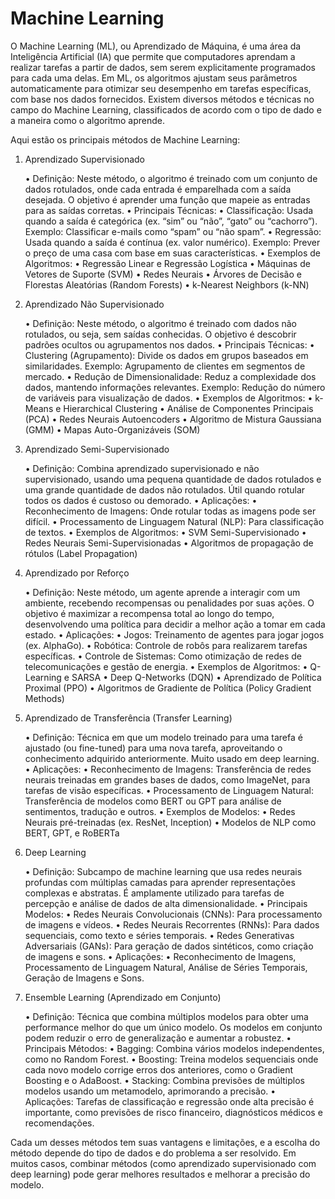 # Machine Learning

O Machine Learning (ML), ou Aprendizado de Máquina, é uma área da Inteligência Artificial (IA) que permite que computadores aprendam a realizar tarefas a partir de dados, sem serem explicitamente programados para cada uma delas. Em ML, os algoritmos ajustam seus parâmetros automaticamente para otimizar seu desempenho em tarefas específicas, com base nos dados fornecidos. Existem diversos métodos e técnicas no campo do Machine Learning, classificados de acordo com o tipo de dado e a maneira como o algoritmo aprende.

Aqui estão os principais métodos de Machine Learning:

1. Aprendizado Supervisionado

	•	Definição: Neste método, o algoritmo é treinado com um conjunto de dados rotulados, onde cada entrada é emparelhada com a saída desejada. O objetivo é aprender uma função que mapeie as entradas para as saídas corretas.
	•	Principais Técnicas:
	•	Classificação: Usada quando a saída é categórica (ex. “sim” ou “não”, “gato” ou “cachorro”). Exemplo: Classificar e-mails como “spam” ou “não spam”.
	•	Regressão: Usada quando a saída é contínua (ex. valor numérico). Exemplo: Prever o preço de uma casa com base em suas características.
	•	Exemplos de Algoritmos:
	•	Regressão Linear e Regressão Logística
	•	Máquinas de Vetores de Suporte (SVM)
	•	Redes Neurais
	•	Árvores de Decisão e Florestas Aleatórias (Random Forests)
	•	k-Nearest Neighbors (k-NN)

2. Aprendizado Não Supervisionado

	•	Definição: Neste método, o algoritmo é treinado com dados não rotulados, ou seja, sem saídas conhecidas. O objetivo é descobrir padrões ocultos ou agrupamentos nos dados.
	•	Principais Técnicas:
	•	Clustering (Agrupamento): Divide os dados em grupos baseados em similaridades. Exemplo: Agrupamento de clientes em segmentos de mercado.
	•	Redução de Dimensionalidade: Reduz a complexidade dos dados, mantendo informações relevantes. Exemplo: Redução do número de variáveis para visualização de dados.
	•	Exemplos de Algoritmos:
	•	k-Means e Hierarchical Clustering
	•	Análise de Componentes Principais (PCA)
	•	Redes Neurais Autoencoders
	•	Algoritmo de Mistura Gaussiana (GMM)
	•	Mapas Auto-Organizáveis (SOM)

3. Aprendizado Semi-Supervisionado

	•	Definição: Combina aprendizado supervisionado e não supervisionado, usando uma pequena quantidade de dados rotulados e uma grande quantidade de dados não rotulados. Útil quando rotular todos os dados é custoso ou demorado.
	•	Aplicações:
	•	Reconhecimento de Imagens: Onde rotular todas as imagens pode ser difícil.
	•	Processamento de Linguagem Natural (NLP): Para classificação de textos.
	•	Exemplos de Algoritmos:
	•	SVM Semi-Supervisionado
	•	Redes Neurais Semi-Supervisionadas
	•	Algoritmos de propagação de rótulos (Label Propagation)

4. Aprendizado por Reforço

	•	Definição: Neste método, um agente aprende a interagir com um ambiente, recebendo recompensas ou penalidades por suas ações. O objetivo é maximizar a recompensa total ao longo do tempo, desenvolvendo uma política para decidir a melhor ação a tomar em cada estado.
	•	Aplicações:
	•	Jogos: Treinamento de agentes para jogar jogos (ex. AlphaGo).
	•	Robótica: Controle de robôs para realizarem tarefas específicas.
	•	Controle de Sistemas: Como otimização de redes de telecomunicações e gestão de energia.
	•	Exemplos de Algoritmos:
	•	Q-Learning e SARSA
	•	Deep Q-Networks (DQN)
	•	Aprendizado de Política Proximal (PPO)
	•	Algoritmos de Gradiente de Política (Policy Gradient Methods)

5. Aprendizado de Transferência (Transfer Learning)

	•	Definição: Técnica em que um modelo treinado para uma tarefa é ajustado (ou fine-tuned) para uma nova tarefa, aproveitando o conhecimento adquirido anteriormente. Muito usado em deep learning.
	•	Aplicações:
	•	Reconhecimento de Imagens: Transferência de redes neurais treinadas em grandes bases de dados, como ImageNet, para tarefas de visão específicas.
	•	Processamento de Linguagem Natural: Transferência de modelos como BERT ou GPT para análise de sentimentos, tradução e outros.
	•	Exemplos de Modelos:
	•	Redes Neurais pré-treinadas (ex. ResNet, Inception)
	•	Modelos de NLP como BERT, GPT, e RoBERTa

6. Deep Learning

	•	Definição: Subcampo de machine learning que usa redes neurais profundas com múltiplas camadas para aprender representações complexas e abstratas. É amplamente utilizado para tarefas de percepção e análise de dados de alta dimensionalidade.
	•	Principais Modelos:
	•	Redes Neurais Convolucionais (CNNs): Para processamento de imagens e vídeos.
	•	Redes Neurais Recorrentes (RNNs): Para dados sequenciais, como texto e séries temporais.
	•	Redes Generativas Adversariais (GANs): Para geração de dados sintéticos, como criação de imagens e sons.
	•	Aplicações:
	•	Reconhecimento de Imagens, Processamento de Linguagem Natural, Análise de Séries Temporais, Geração de Imagens e Sons.

7. Ensemble Learning (Aprendizado em Conjunto)

	•	Definição: Técnica que combina múltiplos modelos para obter uma performance melhor do que um único modelo. Os modelos em conjunto podem reduzir o erro de generalização e aumentar a robustez.
	•	Principais Métodos:
	•	Bagging: Combina vários modelos independentes, como no Random Forest.
	•	Boosting: Treina modelos sequenciais onde cada novo modelo corrige erros dos anteriores, como o Gradient Boosting e o AdaBoost.
	•	Stacking: Combina previsões de múltiplos modelos usando um metamodelo, aprimorando a precisão.
	•	Aplicações: Tarefas de classificação e regressão onde alta precisão é importante, como previsões de risco financeiro, diagnósticos médicos e recomendações.

Cada um desses métodos tem suas vantagens e limitações, e a escolha do método depende do tipo de dados e do problema a ser resolvido. Em muitos casos, combinar métodos (como aprendizado supervisionado com deep learning) pode gerar melhores resultados e melhorar a precisão do modelo.